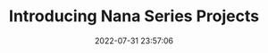 ﻿---
title: Introducing Nana Series Projects
date: 2022-07-31 23:57:06
categories:
- [Technologies, Windows, Windows Apps, Development, Announcement]
tags:
- Technologies
- Windows
- Windows Apps
- Development
- Announcement
---

